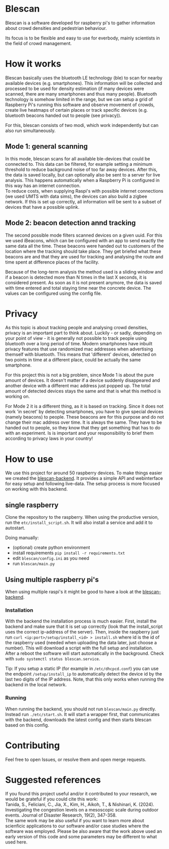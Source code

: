 # Blescan
Blescan is a software developed for raspberry pi's to gather information about crowd densities and pedestrian behaviour.

Its focus is to be flexible and easy to use for everbody, mainly scientists in the field of crowd management.

# How it works
Blescan basically uses the bluetooth LE technology (ble) to scan for nearby available devices (e.g. smartphones). 
This information will be collected and processed to be used for density estimation (if many devices were scanned, there are many smartphones and thus many people).
Bluetooth technology is somehow limited in the range, but we can setup a grid of Raspberry Pi's running this software and observe movement of crowds, 
create live heatmaps of certain places or track specific devices (e.g. bluetooth beacons handed out to people (see privacy)).

For this, blescan consists of two modi, which work independently but can also run simultaneously.

## Mode 1: general scanning
In this mode, blescan scans for all available ble-devices that could be connected to.
This data can be filtered, for example setting a minimum threshold to reduce background noise of too far away devices.
After this, the data is saved locally, but can optionally also be sent to a server for live analysis. 
This happens automatically when a Raspberry Pi is configured in this way has an internet connection.  
To reduce costs, when supplying Raspi's with possible internet connections (we used UMTS with data sims), the devices can also build a zigbee network.
If this is set up correctly, all information will be sent to a subset of devices that have a possible uplink.

## Mode 2: beacon detection annd tracking
The second possible mode filters scanned devices on a given uuid. 
For this we used iBeacons, which can be configured with an app to send exactly the same data all the time. 
These beacons were handed out to customers of the location where the tracking should take place. 
They get briefed what these beacons are and that they are used for tracking and analysing the route and time spent at difference places of the facility.

Because of the long-term analysis the method used is a sliding window and if a beacon is detected more than N times in the last X seconds, it is considered present.
As soon as it is not present anymore, the data is saved with time entered and total staying time near the concrete device.
The values can be configured using the config file.

# Privacy
As this topic is about tracking people and analysing crowd densities, privacy is an important part to think about.
Luckily - or sadly, depending on your point of view - it is generally not possible to track people using bluetooth over a long period of time.
Modern smartphones have inbuilt privacy features that use randomized mac addresses when advertising themself with bluetooth. 
This means that 'different' devices, detected on two points in time at a different place, could be actually the same smartphone.

For this project this is not a big problem, since Mode 1 is about the pure amount of devices. 
It doesn't matter if a device suddenly disappeared and another device with a different mac address just popped up.
The total amount of detected devices stays the same and that is what this method is working on.

For Mode 2 it is a different thing, as it is based on tracking.
Since it does not work 'in secret' by detecting smartphones, you have to give special devices (namely beacons) to people.
These beacons are for this purpose and do not change their mac address over time. 
It is always the same.
They have to be handed out to people, so they know that they get something that has to do with an experiment.
Is is important and your responsibility to brief them according to privacy laws in your country!

# How to use

We use this project for around 50 raspberry devices. To make things easier we created the [blescan-backend](https://github.com/Crowd-Management-Japan/blescan-backend).
It provides a simple API and webinterface for easy setup and following live-data.
The setup process is more focused on working with this backend.

## single raspberry 
Clone the repository to the raspberry.
When using the productive version, run the `etc/install_script.sh`. It will also install a service and add it to autostart.  

Doing manually:
- (optional) create python environment
- install requirements `pip install -r requirements.txt`
- edit `blescan/config.ini` as you need
- run `blescan/main.py`

## Using multiple raspberry pi's
When using multiple raspi's it might be good to have a look at the [blescan-backend](https://github.com/Crowd-Management-Japan/blescan-backend).

### Installation
With the backend the installation process is much easier. First, install the backend and make sure that it is set up correctly (look that the install_script uses the correct ip-address of the server).
Then, inside the raspberry just run `curl <ip:port>/setup/install_<id> > install.sh` where id is the id of the raspberry used (needed when uploading the data later, just choose a number).
This will download a script with the full setup and installation.
After a reboot the software will start automatically in the background. Check with `sudo systemctl status blescan.service`.

Tip:
If you setup a static IP (for example in `/etc/dhcpcd.conf`) you can use the endpoint `/setup/install_ip` to automatically detect the device id by the last two digits of the IP address.
Note, that this only works when running the backend in the local network.

### Running
When running the backend, you should not run `blescan/main.py` directly. Instead run `./etc/start.sh`. It will start a wrapper first, that communicates with the backend, downloads the latest config and then starts blescan based on this config.

# Contributing
Feel free to open Issues, or resolve them and open merge requests.

# Suggested references
If you found this project useful and/or it contributed to your research, we would be grateful if you could cite this work:<br />
Tanida, S., Feliciani, C., Jia, X., Kim, H., Aikoh, T., & Nishinari, K. (2024). Investigating the congestion levels on a mesoscopic scale during outdoor events. Journal of Disaster Research, 19(2), 347-358.<br />
The same work may be also useful if you want to learn more about scienficic applications to our software and/or case studies where the software was employed. Please be also aware that the work above used an early version of this code and some parameters may be different to what used here.
